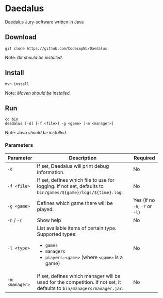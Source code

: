# Daedalus
Daedalus Jury-software written in Java

## Download
```shell script
git clone https://github.com/CodecupNL/Daedalus
```
Note: *Git should be installed.*

## Install
```shell script
mvn install
```
Note: *Maven should be installed.*

## Run
```shell script
cd bin
deadalus [-d] [-f <file>] -g <game> [-m <manager>]
```
Note: *Java should be installed.*

### Parameters

| Parameter | Description| Required |
| --- | --- | --- |
| `-d` | If set, Daedalus will print debug information. | No |
| `-f <file>` | If set, defines which file to use for logging. If not set, defaults to `bin/games/${game}/logs/${time}.log`. | No |
| `-g <game>` | Defines which game there will be played. | Yes (if no `-h`, `-?` or `-l`) |
| `-h` / `-?` | Show help | No |
| `-l <type>` | List available items of certain type.<br>Supported types:<br><ul><li>`games`</li><li>`managers`</li><li>`players:<game>` (where `<game>` is a game)</li></ul> | No |
| `-m <manager>` | If set, defines which manager will be used for the competition. If not set, it defaults to `bin/managers/manager.jar`. | No |